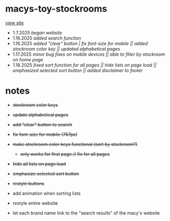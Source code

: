 # macys-toy-stockrooms
[view site](https://mariseymour.design/macys-toy-stockrooms/index.html)

- 1.7.2025 *began website*
- 1.16.2025 *added search function*
- 1.16.2025 *added "clear" button | fix font-size for mobile || added stockroom color key || updated alphabetical pages*
- 1.17.2025 *minor bug fixes on mobile devices || able to filter by stockroom on home page*
- 1.18.2025 *fixed sort function for all pages || hide lists on page load || emphasized selected sort button || added disclaimer to footer*


# notes

- ~~stockroom color keys~~
- ~~update alphabetical pages~~
- ~~add "clear" button to search~~
- ~~fix font-size for mobile (767px)~~
- ~~make stockroom color keys functional (sort by stockroom?)~~
    - ~~only works for first page // fix for all pages~~
- ~~hide all lists on page load~~
- ~~emphasize selected sort button~~
- ~~restyle buttons~~


- add animation when sorting lists
- restyle entire website
- let each brand name link to the "search results" of the macy's website
